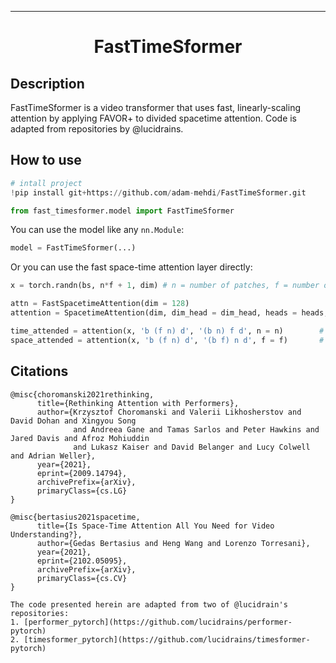 ---

<div align="center">    
 
# FastTimeSformer

</div>
 
## Description   
FastTimeSformer is a video transformer that uses fast, linearly-scaling attention by applying FAVOR+ to divided spacetime attention. Code is adapted from repositories by @lucidrains.

## How to use   
```python
# intall project   
!pip install git+https://github.com/adam-mehdi/FastTimeSformer.git

from fast_timesformer.model import FastTimeSformer
```

You can use the model like any `nn.Module`:

```python
model = FastTimeSformer(...)
```

Or you can use the fast space-time attention layer directly:

```python
x = torch.randn(bs, n*f + 1, dim) # n = number of patches, f = number of frames

attn = FastSpacetimeAttention(dim = 128)
attention = SpacetimeAttention(dim, dim_head = dim_head, heads = heads, dropout = dropout)

time_attended = attention(x, 'b (f n) d', '(b n) f d', n = n)        # attention across frames
space_attended = attention(x, 'b (f n) d', '(b f) n d', f = f)       # attention across patches
```

## Citations
```
@misc{choromanski2021rethinking,
      title={Rethinking Attention with Performers}, 
      author={Krzysztof Choromanski and Valerii Likhosherstov and David Dohan and Xingyou Song 
              and Andreea Gane and Tamas Sarlos and Peter Hawkins and Jared Davis and Afroz Mohiuddin 
              and Lukasz Kaiser and David Belanger and Lucy Colwell and Adrian Weller},
      year={2021},
      eprint={2009.14794},
      archivePrefix={arXiv},
      primaryClass={cs.LG}
}

@misc{bertasius2021spacetime,
      title={Is Space-Time Attention All You Need for Video Understanding?}, 
      author={Gedas Bertasius and Heng Wang and Lorenzo Torresani},
      year={2021},
      eprint={2102.05095},
      archivePrefix={arXiv},
      primaryClass={cs.CV}
}

The code presented herein are adapted from two of @lucidrain's repositories:
1. [performer_pytorch](https://github.com/lucidrains/performer-pytorch)
2. [timesformer_pytorch](https://github.com/lucidrains/timesformer-pytorch)

```   
